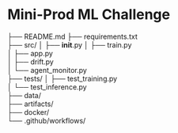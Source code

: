 # Mini-Prod ML Challenge

├── README.md
├── requirements.txt           
├── src/
│   ├── __init__.py
│   ├── train.py                
│   ├── app.py                  
│   ├── drift.py                
│   └── agent_monitor.py        
├── tests/
│   ├── test_training.py        
│   └── test_inference.py       
├── data/                      
├── artifacts/                 
├── docker/                    
└── .github/workflows/          
